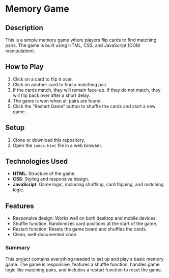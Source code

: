 # Memory Game

## Description

This is a simple memory game where players flip cards to find matching pairs. The game is built using HTML, CSS, and JavaScript (DOM manipulation).

## How to Play

1. Click on a card to flip it over.
2. Click on another card to find a matching pair.
3. If the cards match, they will remain face-up. If they do not match, they will flip back over after a short delay.
4. The game is won when all pairs are found.
5. Click the "Restart Game" button to shuffle the cards and start a new game.

## Setup

1. Clone or download this repository.
2. Open the `index.html` file in a web browser.

## Technologies Used

- **HTML**: Structure of the game.
- **CSS**: Styling and responsive design.
- **JavaScript**: Game logic, including shuffling, card flipping, and matching logic.

## Features

- Responsive design: Works well on both desktop and mobile devices.
- Shuffle function: Randomizes card positions at the start of the game.
- Restart function: Resets the game board and shuffles the cards.
- Clean, well-documented code.

### Summary

This project contains everything needed to set up and play a basic memory game. The game is responsive, features a shuffle function, handles game logic like matching pairs, and includes a restart function to reset the game.